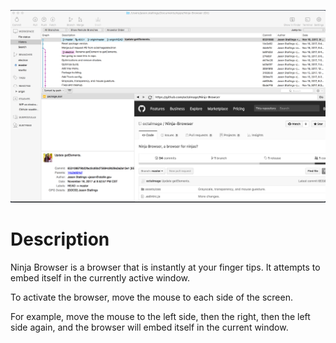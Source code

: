 <p align="center">
	<img src="screenshot.png" />
</p>

# Description

Ninja Browser is a browser that is instantly at your finger tips. It attempts to embed itself in the currently active window.

To activate the browser, move the mouse to each side of the screen.

For example, move the mouse to the left side, then the right, then the left side again, and the browser will embed itself in the current window.
